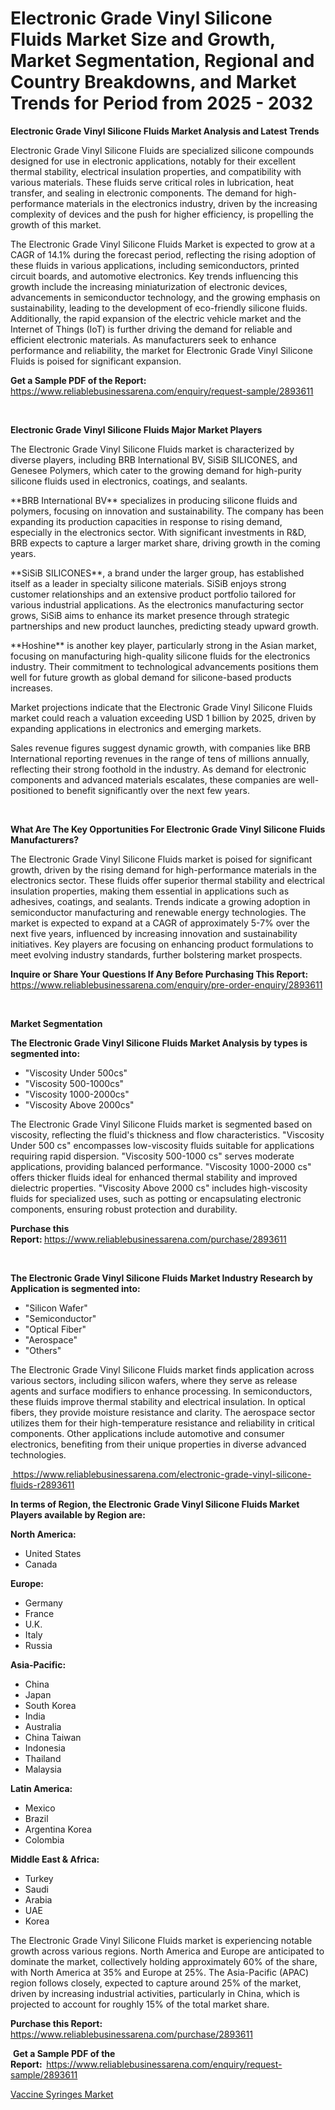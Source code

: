 <p><h1>Electronic Grade Vinyl Silicone Fluids Market Size and Growth, Market Segmentation, Regional and Country Breakdowns, and Market Trends for Period from 2025 -  2032</h1></p><p><strong>Electronic Grade Vinyl Silicone Fluids Market Analysis and Latest Trends</strong></p>
<p><p>Electronic Grade Vinyl Silicone Fluids are specialized silicone compounds designed for use in electronic applications, notably for their excellent thermal stability, electrical insulation properties, and compatibility with various materials. These fluids serve critical roles in lubrication, heat transfer, and sealing in electronic components. The demand for high-performance materials in the electronics industry, driven by the increasing complexity of devices and the push for higher efficiency, is propelling the growth of this market.</p><p>The Electronic Grade Vinyl Silicone Fluids Market is expected to grow at a CAGR of 14.1% during the forecast period, reflecting the rising adoption of these fluids in various applications, including semiconductors, printed circuit boards, and automotive electronics. Key trends influencing this growth include the increasing miniaturization of electronic devices, advancements in semiconductor technology, and the growing emphasis on sustainability, leading to the development of eco-friendly silicone fluids. Additionally, the rapid expansion of the electric vehicle market and the Internet of Things (IoT) is further driving the demand for reliable and efficient electronic materials. As manufacturers seek to enhance performance and reliability, the market for Electronic Grade Vinyl Silicone Fluids is poised for significant expansion.</p></p>
<p><strong>Get a Sample PDF of the Report:&nbsp;</strong> <a href="https://www.reliablebusinessarena.com/enquiry/request-sample/2893611?utm_campaign=2928&utm_medium=2&utm_source=Github&utm_content=ia&utm_term=15032025&utm_id=electronic-grade-vinyl-silicone-fluids">https://www.reliablebusinessarena.com/enquiry/request-sample/2893611</a></p>
<p>&nbsp;</p>
<p><strong>Electronic Grade Vinyl Silicone Fluids Major Market Players</strong></p>
<p><p>The Electronic Grade Vinyl Silicone Fluids market is characterized by diverse players, including BRB International BV, SiSiB SILICONES, and Genesee Polymers, which cater to the growing demand for high-purity silicone fluids used in electronics, coatings, and sealants.</p><p>**BRB International BV** specializes in producing silicone fluids and polymers, focusing on innovation and sustainability. The company has been expanding its production capacities in response to rising demand, especially in the electronics sector. With significant investments in R&D, BRB expects to capture a larger market share, driving growth in the coming years.</p><p>**SiSiB SILICONES**, a brand under the larger group, has established itself as a leader in specialty silicone materials. SiSiB enjoys strong customer relationships and an extensive product portfolio tailored for various industrial applications. As the electronics manufacturing sector grows, SiSiB aims to enhance its market presence through strategic partnerships and new product launches, predicting steady upward growth.</p><p>**Hoshine** is another key player, particularly strong in the Asian market, focusing on manufacturing high-quality silicone fluids for the electronics industry. Their commitment to technological advancements positions them well for future growth as global demand for silicone-based products increases.</p><p>Market projections indicate that the Electronic Grade Vinyl Silicone Fluids market could reach a valuation exceeding USD 1 billion by 2025, driven by expanding applications in electronics and emerging markets. </p><p>Sales revenue figures suggest dynamic growth, with companies like BRB International reporting revenues in the range of tens of millions annually, reflecting their strong foothold in the industry. As demand for electronic components and advanced materials escalates, these companies are well-positioned to benefit significantly over the next few years.</p></p>
<p>&nbsp;</p>
<p><strong>What Are The Key Opportunities For Electronic Grade Vinyl Silicone Fluids Manufacturers?</strong></p>
<p><p>The Electronic Grade Vinyl Silicone Fluids market is poised for significant growth, driven by the rising demand for high-performance materials in the electronics sector. These fluids offer superior thermal stability and electrical insulation properties, making them essential in applications such as adhesives, coatings, and sealants. Trends indicate a growing adoption in semiconductor manufacturing and renewable energy technologies. The market is expected to expand at a CAGR of approximately 5-7% over the next five years, influenced by increasing innovation and sustainability initiatives. Key players are focusing on enhancing product formulations to meet evolving industry standards, further bolstering market prospects.</p></p>
<p><strong>Inquire or Share Your Questions If Any Before Purchasing This Report:</strong> <a href="https://www.reliablebusinessarena.com/enquiry/pre-order-enquiry/2893611?utm_campaign=2928&utm_medium=2&utm_source=Github&utm_content=ia&utm_term=15032025&utm_id=electronic-grade-vinyl-silicone-fluids">https://www.reliablebusinessarena.com/enquiry/pre-order-enquiry/2893611</a></p>
<p>&nbsp;</p>
<p><strong>Market Segmentation</strong></p>
<p><strong>The Electronic Grade Vinyl Silicone Fluids Market Analysis by types is segmented into:</strong></p>
<p><ul><li>"Viscosity Under 500cs"</li><li>"Viscosity 500-1000cs"</li><li>"Viscosity 1000-2000cs"</li><li>"Viscosity Above 2000cs"</li></ul></p>
<p><p>The Electronic Grade Vinyl Silicone Fluids market is segmented based on viscosity, reflecting the fluid's thickness and flow characteristics. "Viscosity Under 500 cs" encompasses low-viscosity fluids suitable for applications requiring rapid dispersion. "Viscosity 500-1000 cs" serves moderate applications, providing balanced performance. "Viscosity 1000-2000 cs" offers thicker fluids ideal for enhanced thermal stability and improved dielectric properties. "Viscosity Above 2000 cs" includes high-viscosity fluids for specialized uses, such as potting or encapsulating electronic components, ensuring robust protection and durability.</p></p>
<p><strong>Purchase this Report:&nbsp;</strong><a href="https://www.reliablebusinessarena.com/purchase/2893611?utm_campaign=2928&utm_medium=2&utm_source=Github&utm_content=ia&utm_term=15032025&utm_id=electronic-grade-vinyl-silicone-fluids">https://www.reliablebusinessarena.com/purchase/2893611</a></p>
<p>&nbsp;</p>
<p><strong>The Electronic Grade Vinyl Silicone Fluids Market Industry Research by Application is segmented into:</strong></p>
<p><ul><li>"Silicon Wafer"</li><li>"Semiconductor"</li><li>"Optical Fiber"</li><li>"Aerospace"</li><li>"Others"</li></ul></p>
<p><p>The Electronic Grade Vinyl Silicone Fluids market finds application across various sectors, including silicon wafers, where they serve as release agents and surface modifiers to enhance processing. In semiconductors, these fluids improve thermal stability and electrical insulation. In optical fibers, they provide moisture resistance and clarity. The aerospace sector utilizes them for their high-temperature resistance and reliability in critical components. Other applications include automotive and consumer electronics, benefiting from their unique properties in diverse advanced technologies.</p></p>
<p><a href="https://www.reliablebusinessarena.com/electronic-grade-vinyl-silicone-fluids-r2893611?utm_campaign=2928&utm_medium=2&utm_source=Github&utm_content=ia&utm_term=15032025&utm_id=electronic-grade-vinyl-silicone-fluids">&nbsp;https://www.reliablebusinessarena.com/electronic-grade-vinyl-silicone-fluids-r2893611</a></p>
<p><strong>In terms of Region, the Electronic Grade Vinyl Silicone Fluids Market Players available by Region are:</strong></p>
<p>
    <p> <strong> North America: </strong>
        <ul>
            <li>United States</li>
            <li>Canada</li>
        </ul>
        </p> 
    <p> <strong> Europe: </strong>
        <ul>
            <li>Germany</li>
            <li>France</li>
            <li>U.K.</li>
            <li>Italy</li>
            <li>Russia</li>
        </ul>
        </p> 
    <p> <strong> Asia-Pacific: </strong>
        <ul>
            <li>China</li>
            <li>Japan</li>
            <li>South Korea</li>
            <li>India</li>
            <li>Australia</li>
            <li>China Taiwan</li>
            <li>Indonesia</li>
            <li>Thailand</li>
            <li>Malaysia</li>
        </ul>
        </p> 
    <p> <strong> Latin America: </strong>
        <ul>
            <li>Mexico</li>
            <li>Brazil</li>
            <li>Argentina Korea</li>
            <li>Colombia</li>
        </ul>
        </p> 
    <p> <strong> Middle East & Africa: </strong>
        <ul>
            <li>Turkey</li>
            <li>Saudi</li>
            <li>Arabia</li>
            <li>UAE</li>
            <li>Korea</li>
        </ul>
    </p>
    </p>
<p><p>The Electronic Grade Vinyl Silicone Fluids market is experiencing notable growth across various regions. North America and Europe are anticipated to dominate the market, collectively holding approximately 60% of the share, with North America at 35% and Europe at 25%. The Asia-Pacific (APAC) region follows closely, expected to capture around 25% of the market, driven by increasing industrial activities, particularly in China, which is projected to account for roughly 15% of the total market share.</p></p>
<p><strong>Purchase this Report: </strong><a href="https://www.reliablebusinessarena.com/purchase/2893611?utm_campaign=2928&utm_medium=2&utm_source=Github&utm_content=ia&utm_term=15032025&utm_id=electronic-grade-vinyl-silicone-fluids">https://www.reliablebusinessarena.com/purchase/2893611</a></p>
<p>&nbsp;<strong>Get a Sample PDF of the Report:&nbsp;&nbsp;</strong><a href="https://www.reliablebusinessarena.com/enquiry/request-sample/2893611?utm_campaign=2928&utm_medium=2&utm_source=Github&utm_content=ia&utm_term=15032025&utm_id=electronic-grade-vinyl-silicone-fluids">https://www.reliablebusinessarena.com/enquiry/request-sample/2893611</a></p>
<p><strong></strong></p>
<p><p><a href="https://github.com/chaturberville8181/Market-Research-Report-List-1/blob/main/vaccine-syringes-market.md?utm_campaign=2928&utm_medium=2&utm_source=Github&utm_content=ia&utm_term=15032025&utm_id=electronic-grade-vinyl-silicone-fluids">Vaccine Syringes Market</a></p></p>